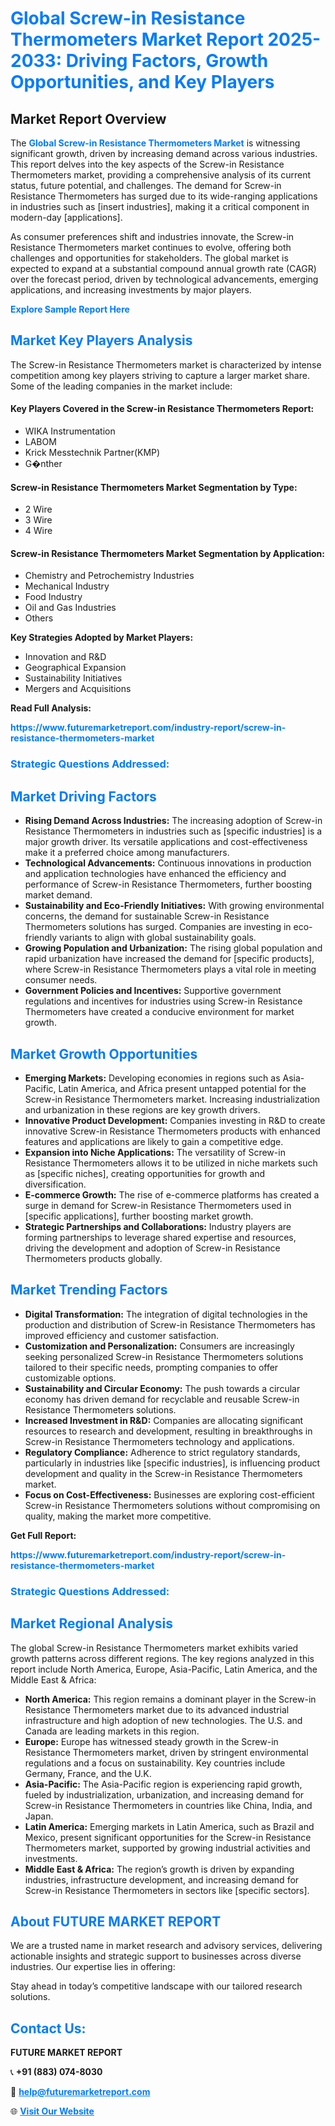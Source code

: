 <h1 style="color: #007BFF;">Global Screw-in Resistance Thermometers Market Report 2025-2033: Driving Factors, Growth Opportunities, and Key Players</h1>

<section id="overview">
<h2>Market Report Overview</h2>
<p>The <a href="https://www.futuremarketreport.com/industry-report/screw-in-resistance-thermometers-market" style="color: #007BFF; text-decoration: none;"><strong>Global Screw-in Resistance Thermometers Market</strong></a> is witnessing significant growth, driven by increasing demand across various industries. This report delves into the key aspects of the Screw-in Resistance Thermometers market, providing a comprehensive analysis of its current status, future potential, and challenges. The demand for Screw-in Resistance Thermometers has surged due to its wide-ranging applications in industries such as [insert industries], making it a critical component in modern-day [applications].</p>
<p>As consumer preferences shift and industries innovate, the Screw-in Resistance Thermometers market continues to evolve, offering both challenges and opportunities for stakeholders. The global market is expected to expand at a substantial compound annual growth rate (CAGR) over the forecast period, driven by technological advancements, emerging applications, and increasing investments by major players.</p>
</section>

<section id="overview">
<p><a href="https://www.futuremarketreport.com/request-sample/reportId=29421" style="color: #007BFF; text-decoration: none;"><strong>Explore Sample Report Here</strong></a></p>
</section>

<section id="key-players">
<h2 style="color: #007BFF;">Market Key Players Analysis</h2>
<p>The Screw-in Resistance Thermometers market is characterized by intense competition among key players striving to capture a larger market share. Some of the leading companies in the market include:</p>
<h4>Key Players Covered in the Screw-in Resistance Thermometers Report:</h4>
<ul><li>WIKA Instrumentation</li><li>LABOM</li><li>Krick Messtechnik Partner(KMP)</li><li>G�nther</li></ul>
<h4>Screw-in Resistance Thermometers Market Segmentation by Type:</h4>
<ul><li>2 Wire</li><li>3 Wire</li><li>4 Wire</li></ul>

<h4>Screw-in Resistance Thermometers Market Segmentation by Application:</h4>
<ul><li>Chemistry and Petrochemistry Industries</li><li>Mechanical Industry</li><li>Food Industry</li><li>Oil and Gas Industries</li><li>Others</li></ul>
<p><strong>Key Strategies Adopted by Market Players:</strong></p>
<ul>
<li>Innovation and R&D</li>
<li>Geographical Expansion</li>
<li>Sustainability Initiatives</li>
<li>Mergers and Acquisitions</li>
</ul>
</section>

<section>
<p><strong>Read Full Analysis: </strong></p><a href="https://www.futuremarketreport.com/industry-report/screw-in-resistance-thermometers-market" style="color: #007BFF; text-decoration: none;"><strong>https://www.futuremarketreport.com/industry-report/screw-in-resistance-thermometers-market</strong></a>
<h3 style="color: #007BFF;">Strategic Questions Addressed:</h3>
</section>

<section id="driving-factors">
<h2 style="color: #007BFF;">Market Driving Factors</h2>
<ul>
<li><strong>Rising Demand Across Industries:</strong> The increasing adoption of Screw-in Resistance Thermometers in industries such as [specific industries] is a major growth driver. Its versatile applications and cost-effectiveness make it a preferred choice among manufacturers.</li>
<li><strong>Technological Advancements:</strong> Continuous innovations in production and application technologies have enhanced the efficiency and performance of Screw-in Resistance Thermometers, further boosting market demand.</li>
<li><strong>Sustainability and Eco-Friendly Initiatives:</strong> With growing environmental concerns, the demand for sustainable Screw-in Resistance Thermometers solutions has surged. Companies are investing in eco-friendly variants to align with global sustainability goals.</li>
<li><strong>Growing Population and Urbanization:</strong> The rising global population and rapid urbanization have increased the demand for [specific products], where Screw-in Resistance Thermometers plays a vital role in meeting consumer needs.</li>
<li><strong>Government Policies and Incentives:</strong> Supportive government regulations and incentives for industries using Screw-in Resistance Thermometers have created a conducive environment for market growth.</li>
</ul>
</section>

<section id="growth-opportunities">
<h2 style="color: #007BFF;">Market Growth Opportunities</h2>
<ul>
<li><strong>Emerging Markets:</strong> Developing economies in regions such as Asia-Pacific, Latin America, and Africa present untapped potential for the Screw-in Resistance Thermometers market. Increasing industrialization and urbanization in these regions are key growth drivers.</li>
<li><strong>Innovative Product Development:</strong> Companies investing in R&D to create innovative Screw-in Resistance Thermometers products with enhanced features and applications are likely to gain a competitive edge.</li>
<li><strong>Expansion into Niche Applications:</strong> The versatility of Screw-in Resistance Thermometers allows it to be utilized in niche markets such as [specific niches], creating opportunities for growth and diversification.</li>
<li><strong>E-commerce Growth:</strong> The rise of e-commerce platforms has created a surge in demand for Screw-in Resistance Thermometers used in [specific applications], further boosting market growth.</li>
<li><strong>Strategic Partnerships and Collaborations:</strong> Industry players are forming partnerships to leverage shared expertise and resources, driving the development and adoption of Screw-in Resistance Thermometers products globally.</li>
</ul>
</section>

<section id="trending-factors">
<h2 style="color: #007BFF;">Market Trending Factors</h2>
<ul>
<li><strong>Digital Transformation:</strong> The integration of digital technologies in the production and distribution of Screw-in Resistance Thermometers has improved efficiency and customer satisfaction.</li>
<li><strong>Customization and Personalization:</strong> Consumers are increasingly seeking personalized Screw-in Resistance Thermometers solutions tailored to their specific needs, prompting companies to offer customizable options.</li>
<li><strong>Sustainability and Circular Economy:</strong> The push towards a circular economy has driven demand for recyclable and reusable Screw-in Resistance Thermometers solutions.</li>
<li><strong>Increased Investment in R&D:</strong> Companies are allocating significant resources to research and development, resulting in breakthroughs in Screw-in Resistance Thermometers technology and applications.</li>
<li><strong>Regulatory Compliance:</strong> Adherence to strict regulatory standards, particularly in industries like [specific industries], is influencing product development and quality in the Screw-in Resistance Thermometers market.</li>
<li><strong>Focus on Cost-Effectiveness:</strong> Businesses are exploring cost-efficient Screw-in Resistance Thermometers solutions without compromising on quality, making the market more competitive.</li>
</ul>
</section>

<section>
<p><strong>Get Full Report: </strong></p><a href="https://www.futuremarketreport.com/industry-report/screw-in-resistance-thermometers-market" style="color: #007BFF; text-decoration: none;"><strong>https://www.futuremarketreport.com/industry-report/screw-in-resistance-thermometers-market</strong></a>
<h3 style="color: #007BFF;">Strategic Questions Addressed:</h3>
</section>


<section id="regional-analysis">
<h2 style="color: #007BFF;">Market Regional Analysis</h2>
<p>The global Screw-in Resistance Thermometers market exhibits varied growth patterns across different regions. The key regions analyzed in this report include North America, Europe, Asia-Pacific, Latin America, and the Middle East & Africa:</p>
<ul>
<li><strong>North America:</strong> This region remains a dominant player in the Screw-in Resistance Thermometers market due to its advanced industrial infrastructure and high adoption of new technologies. The U.S. and Canada are leading markets in this region.</li>
<li><strong>Europe:</strong> Europe has witnessed steady growth in the Screw-in Resistance Thermometers market, driven by stringent environmental regulations and a focus on sustainability. Key countries include Germany, France, and the U.K.</li>
<li><strong>Asia-Pacific:</strong> The Asia-Pacific region is experiencing rapid growth, fueled by industrialization, urbanization, and increasing demand for Screw-in Resistance Thermometers in countries like China, India, and Japan.</li>
<li><strong>Latin America:</strong> Emerging markets in Latin America, such as Brazil and Mexico, present significant opportunities for the Screw-in Resistance Thermometers market, supported by growing industrial activities and investments.</li>
<li><strong>Middle East & Africa:</strong> The region’s growth is driven by expanding industries, infrastructure development, and increasing demand for Screw-in Resistance Thermometers in sectors like [specific sectors].</li>
</ul>
</section>

<footer>
<h2 style="color: #007BFF;">About FUTURE MARKET REPORT</h2>
<p>We are a trusted name in market research and advisory services, delivering actionable insights and strategic support to businesses across diverse industries. Our expertise lies in offering:</p>

<p>Stay ahead in today’s competitive landscape with our tailored research solutions.</p>

<h2 style="color: #007BFF;">Contact Us:</h2>
<p><strong>FUTURE MARKET REPORT</strong></p>
<p>📞 <strong>+91 (883) 074-8030</strong></p>
<p>📧 <strong><a href="mailto:help@futuremarketreport.com" style="color: #007BFF;">help@futuremarketreport.com</a></strong></p>
<p>🌐 <strong><a href="https://www.futuremarketreport.com/" style="color: #007BFF;">Visit Our Website</a></strong></p>
</footer>